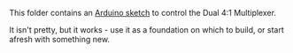 This folder contains an [Arduino sketch](https://github.com/m0xpd/4-1-Mux-for-Eurorack/blob/main/Controller/Dual_4-1_Mux_Controller.ino) to control the Dual 4:1 Multiplexer.

It isn't pretty, but it works - use it as a foundation on which to build, or start afresh with something new.
